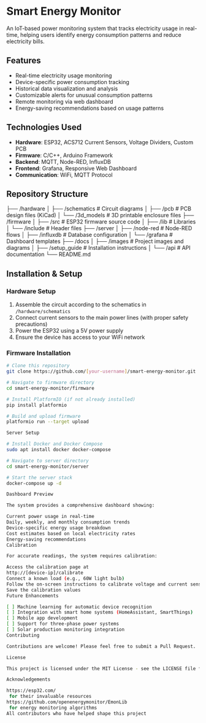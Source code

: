 # Smart Energy Monitor
An IoT-based power monitoring system that tracks electricity usage in real-time, helping users identify energy consumption patterns and reduce electricity bills.

## Features
- Real-time electricity usage monitoring
- Device-specific power consumption tracking
- Historical data visualization and analysis
- Customizable alerts for unusual consumption patterns
- Remote monitoring via web dashboard
- Energy-saving recommendations based on usage patterns

## Technologies Used
- **Hardware**: ESP32, ACS712 Current Sensors, Voltage Dividers, Custom PCB
- **Firmware**: C/C++, Arduino Framework
- **Backend**: MQTT, Node-RED, InfluxDB
- **Frontend**: Grafana, Responsive Web Dashboard
- **Communication**: WiFi, MQTT Protocol

## Repository Structure

├── /hardware
│   ├── /schematics       # Circuit diagrams
│   ├── /pcb              # PCB design files (KiCad)
│   └── /3d_models        # 3D printable enclosure files
├── /firmware
│   ├── /src              # ESP32 firmware source code
│   ├── /lib              # Libraries
│   └── /include          # Header files
├── /server
│   ├── /node-red         # Node-RED flows
│   ├── /influxdb         # Database configuration
│   └── /grafana          # Dashboard templates
├── /docs
│   ├── /images           # Project images and diagrams
│   ├── /setup_guide      # Installation instructions
│   └── /api              # API documentation
└── README.md


## Installation & Setup

### Hardware Setup
1. Assemble the circuit according to the schematics in `/hardware/schematics`
2. Connect current sensors to the main power lines (with proper safety precautions)
3. Power the ESP32 using a 5V power supply
4. Ensure the device has access to your WiFi network

### Firmware Installation
```bash
# Clone this repository
git clone https://github.com/[your-username]/smart-energy-monitor.git

# Navigate to firmware directory
cd smart-energy-monitor/firmware

# Install PlatformIO (if not already installed)
pip install platformio

# Build and upload firmware
platformio run --target upload

Server Setup

# Install Docker and Docker Compose
sudo apt install docker docker-compose

# Navigate to server directory
cd smart-energy-monitor/server

# Start the server stack
docker-compose up -d

Dashboard Preview

The system provides a comprehensive dashboard showing:

Current power usage in real-time
Daily, weekly, and monthly consumption trends
Device-specific energy usage breakdown
Cost estimates based on local electricity rates
Energy-saving recommendations
Calibration

For accurate readings, the system requires calibration:

Access the calibration page at 
http://[device-ip]/calibrate
Connect a known load (e.g., 60W light bulb)
Follow the on-screen instructions to calibrate voltage and current sensors
Save the calibration values
Future Enhancements

[ ] Machine learning for automatic device recognition
[ ] Integration with smart home systems (HomeAssistant, SmartThings)
[ ] Mobile app development
[ ] Support for three-phase power systems
[ ] Solar production monitoring integration
Contributing

Contributions are welcome! Please feel free to submit a Pull Request.

License

This project is licensed under the MIT License - see the LICENSE file for details.

Acknowledgements

https://esp32.com/
 for their invaluable resources
https://github.com/openenergymonitor/EmonLib
 for energy monitoring algorithms
All contributors who have helped shape this project
